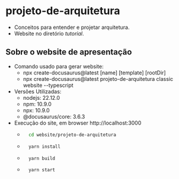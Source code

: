 # projeto-de-arquitetura
- Conceitos para entender e projetar arquitetura.
- Website no diretório *tutorial*.

## Sobre o website de apresentação
- Comando usado para gerar website:
	- npx create-docusaurus@latest [name] [template] [rootDir]
	- npx create-docusaurus@latest projeto-de-arquitetura classic website --typescript
- Versões Utilizadas:
	- nodejs: 22.12.0
	- npm: 10.9.0
	- npx: 10.9.0
	- @docusaurus/core: 3.6.3
- Execução do site, em browser http://localhost:3000
	- ```bash
		cd website/projeto-de-arquitetura
		```    
	- ```bash
		yarn install
		```  
	- ```bash
		yarn build
		```  
	- ```bash
		yarn start
		```  
